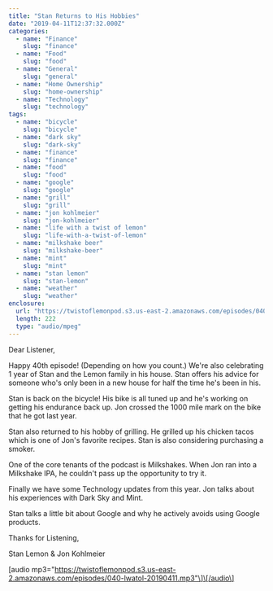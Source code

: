 ```yaml
---
title: "Stan Returns to His Hobbies"
date: "2019-04-11T12:37:32.000Z"
categories:
  - name: "Finance"
    slug: "finance"
  - name: "Food"
    slug: "food"
  - name: "General"
    slug: "general"
  - name: "Home Ownership"
    slug: "home-ownership"
  - name: "Technology"
    slug: "technology"
tags:
  - name: "bicycle"
    slug: "bicycle"
  - name: "dark sky"
    slug: "dark-sky"
  - name: "finance"
    slug: "finance"
  - name: "food"
    slug: "food"
  - name: "google"
    slug: "google"
  - name: "grill"
    slug: "grill"
  - name: "jon kohlmeier"
    slug: "jon-kohlmeier"
  - name: "life with a twist of lemon"
    slug: "life-with-a-twist-of-lemon"
  - name: "milkshake beer"
    slug: "milkshake-beer"
  - name: "mint"
    slug: "mint"
  - name: "stan lemon"
    slug: "stan-lemon"
  - name: "weather"
    slug: "weather"
enclosure:
  url: "https://twistoflemonpod.s3.us-east-2.amazonaws.com/episodes/040-lwatol-20190411.mp3"
  length: 222
  type: "audio/mpeg"
---
```


Dear Listener,

Happy 40th episode! (Depending on how you count.) We're also celebrating 1 year of Stan and the Lemon family in his house. Stan offers his advice for someone who's only been in a new house for half the time he's been in his.

Stan is back on the bicycle! His bike is all tuned up and he's working on getting his endurance back up. Jon crossed the 1000 mile mark on the bike that he got last year.

Stan also returned to his hobby of grilling. He grilled up his chicken tacos which is one of Jon's favorite recipes. Stan is also considering purchasing a smoker.

One of the core tenants of the podcast is Milkshakes. When Jon ran into a Milkshake IPA, he couldn't pass up the opportunity to try it.

Finally we have some Technology updates from this year. Jon talks about his experiences with Dark Sky and Mint.

Stan talks a little bit about Google and why he actively avoids using Google products.

Thanks for Listening,

Stan Lemon & Jon Kohlmeier

\[audio mp3="https://twistoflemonpod.s3.us-east-2.amazonaws.com/episodes/040-lwatol-20190411.mp3"\]\[/audio\]
